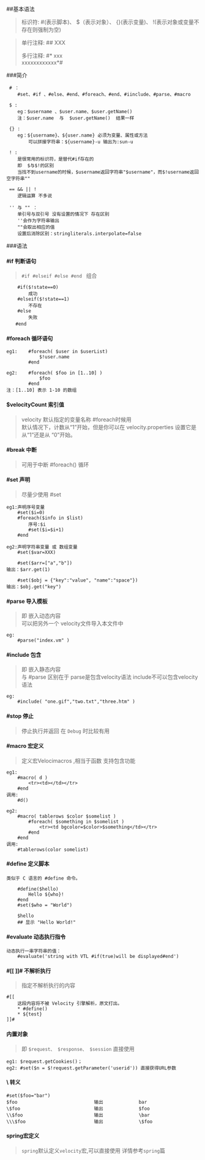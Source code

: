##基本语法 
>标识符: #(表示脚本)、 $（表示对象）、 {}(表示变量)、  !(表示对象或变量不存在则强制为空) 

>单行注释: ## XXX
>
>多行注释: #* xxx   
>xxxxxxxxxxxx*#


###简介
~~~~
 # ：
	#set、#if 、#else、#end、#foreach、#end、#iinclude、#parse、#macro

 $ :
	eg：$username 、$user.name、$user.getName()
	注：$user.name  与  $user.getName()  结果一样

 {} :
	eg：${username}、${user.name} 必须为变量、属性或方法
		可以拼接字符串：${username}-u 输出为:sun-u

 ! :
	是很常用的标识符，是替代#if存在的
	即  $与$!的区别
	当找不到username的时候，$username返回字符串"$username"，而$!username返回空字符串"" 

 == && || !  
	逻辑运算 不多说

 '' 与 "" ：
	单引号与双引号 没有设置的情况下 存在区别
	''会作为字符串输出
	""会取出相应的值
	设置后消除区别：stringliterals.interpolate=false
~~~~

###语法
#### #if 判断语句
> `#if #elseif #else #end ` 组合

~~~~
	#if($!state==0)  
		成功
	#elseif($!state==1) 
		不存在
	#else
		失败
　　#end  
~~~~

#### #foreach 循环语句
~~~
eg1:	#foreach( $user in $userList)  
			$!user.name
		#end  

eg2:	#foreach( $foo in [1..10] )  
			$foo
		#end
注：[1..10] 表示 1-10 的数组
~~~

#### $velocityCount 索引值
>velocity 默认指定的变量名称 #foreach时候用  
默认情况下，计数从“1”开始，但是你可以在 velocity.properties 设置它是从“1”还是从
“0”开始。


#### #break 中断
>可用于中断 #foreach() 循环

#### #set 声明
> 尽量少使用 #set 

~~~
eg1:声明序号变量
	#set($i=0)  
	#foreach($info in $list)  
		序号:$i  
		#set($i=$i+1)  
	#end

eg2:声明字符串变量 或 数组变量
	#set($var=XXX)  

	#set($arr=["a","b"])  
输出：$arr.get(1)

	#set($obj = {"key":"value", "name":"space"})
输出：$obj.get("key")
~~~

#### #parse 导入模板 
>即 嵌入动态内容   
>可以把另外一个 velocity文件导入本文件中
~~~
eg:
	#parse("index.vm" )  
~~~

#### #include 包含 
>即 嵌入静态内容   
>与 #parse 区别在于 parse是包含velocity语法  include不可以包含velocity语法  

~~~
eg:
	#include( "one.gif","two.txt","three.htm" )  
~~~

#### #stop 停止
> 停止执行并返回  在 `Debug` 时比较有用

#### #macro 宏定义
>定义宏Velocimacros ,相当于函数 支持包含功能  

~~~
eg1:
	#macro( d )  
		<tr><td></td></tr>  
	#end  
调用: 
	#d()

eg2:
	#macro( tablerows $color $somelist )  
		#foreach( $something in $somelist )  
			<tr><td bgcolor=$color>$something</td></tr>  
		#end  
	#end  
调用: 
	#tablerows(color somelist)
~~~

#### #define 定义脚本
~~~
类似于 C 语言的 #define 命令。

    #define($hello)
        Hello ${who}!
    #end
    #set($who = "World")

    $hello
    ## 显示 "Hello World!"
~~~

#### #evaluate	动态执行指令
~~~
动态执行一串字符串的值：
	#evaluate('string with VTL #if(true)will be displayed#end')
~~~

#### #[[  ]]#  不解析执行
>指定不解析执行的内容

~~~~
#[[
    这段内容将不被 Velocity 引擎解析，原文打出。
    * #define()
    * ${test}
]]#
~~~~

#### 内置对象
>即 `$request、 $response、 $session` 直接使用

~~~
eg1: $request.getCookies()；
eg2: #set($n = $!request.getParameter('userid')) 直接获得URL参数
~~~

#### \ 转义 
~~~
#set($foo="bar")
$foo                            输出             bar
\$foo                           输出             $foo
\\$foo                          输出             \bar
\\\$foo                         输出             \$foo
~~~

#### spring宏定义
>`spring`默认定义`velocity`宏,可以直接使用 详情参考`spring`篇